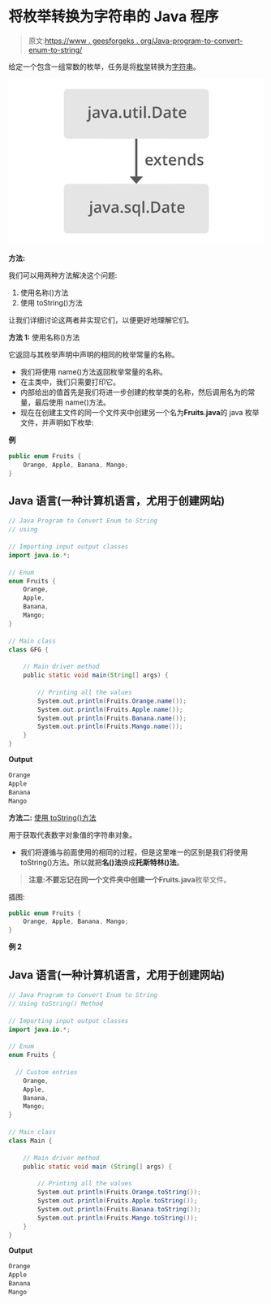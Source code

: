 # 将枚举转换为字符串的 Java 程序

> 原文:[https://www . geesforgeks . org/Java-program-to-convert-enum-to-string/](https://www.geeksforgeeks.org/java-program-to-convert-enum-to-string/)

给定一个包含一组常数的枚举，任务是将[枚举](https://www.geeksforgeeks.org/enum-in-java/)转换为[字符串](https://www.geeksforgeeks.org/string-data-structure/)。

![](img/f3588b61b785360e077725d330602579.png)

**方法:**

我们可以用两种方法解决这个问题:

1.  使用名称()方法
2.  使用 toString()方法

让我们详细讨论这两者并实现它们，以便更好地理解它们。

**方法 1:** 使用名称()方法

它返回与其枚举声明中声明的相同的枚举常量的名称。

*   我们将使用 name()方法返回枚举常量的名称。
*   在主类中，我们只需要打印它。
*   内部给出的值首先是我们将进一步创建的枚举类的名称，然后调用名为的常量，最后使用 name()方法。
*   现在在创建主文件的同一个文件夹中创建另一个名为**Fruits.java**的 java 枚举文件，并声明如下枚举:

**例**

```java
public enum Fruits {
    Orange, Apple, Banana, Mango;
}
```

## Java 语言(一种计算机语言，尤用于创建网站)

```java
// Java Program to Convert Enum to String
// using 

// Importing input output classes
import java.io.*;

// Enum
enum Fruits {
    Orange,
    Apple,
    Banana,
    Mango;
}

// Main class
class GFG {

    // Main driver method
    public static void main(String[] args) {

        // Printing all the values
        System.out.println(Fruits.Orange.name());
        System.out.println(Fruits.Apple.name());
        System.out.println(Fruits.Banana.name());
        System.out.println(Fruits.Mango.name());
    }
}
```

**Output**

```java
Orange
Apple
Banana
Mango

```

**方法二:** [使用 toString()方法](https://www.geeksforgeeks.org/object-tostring-method-in-java/)

用于获取代表数字对象值的字符串对象。

*   我们将遵循与前面使用的相同的过程，但是这里唯一的区别是我们将使用 toString()方法。所以就把**名()法**换成**托斯特林()法**。

> **注意:**不要忘记在同一个文件夹中创建一个**Fruits.java**枚举文件。

插图:

```java
public enum Fruits {
    Orange, Apple, Banana, Mango;
}
```

**例 2**

## Java 语言(一种计算机语言，尤用于创建网站)

```java
// Java Program to Convert Enum to String
// Using toString() Method

// Importing input output classes 
import java.io.*;

// Enum
enum Fruits {

  // Custom entries 
    Orange,
    Apple,
    Banana,
    Mango;
}

// Main class 
class Main {

    // Main driver method 
    public static void main (String[] args) {

        // Printing all the values
        System.out.println(Fruits.Orange.toString());
        System.out.println(Fruits.Apple.toString());
        System.out.println(Fruits.Banana.toString());
        System.out.println(Fruits.Mango.toString());
    }
}
```

**Output**

```java
Orange
Apple
Banana
Mango

```